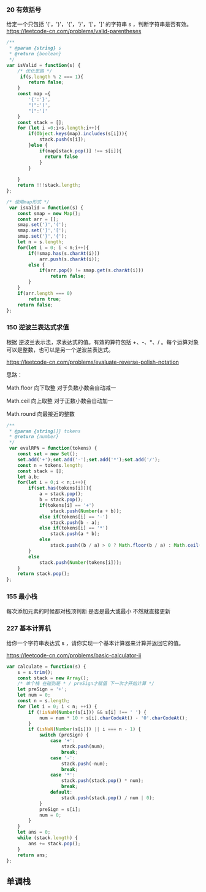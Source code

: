 ### 20 有效括号

给定一个只包括 '('，')'，'{'，'}'，'['，']' 的字符串 s ，判断字符串是否有效。https://leetcode-cn.com/problems/valid-parentheses

```javascript
/**
 * @param {string} s
 * @return {boolean}
 */
var isValid = function(s) {
    /* 优化思路 */
     if(s.length % 2 === 1){
        return false;
    }
    const map ={
        '{':'}',
        "(":')',
        "[":']'
    }
    const stack = [];
    for (let i =0;i<s.length;i++){
        if(Object.keys(map).includes(s[i])){
            stack.push(s[i]);
        }else {
            if(map[stack.pop()] !== s[i]){
              return false
            }
        }
       
    }
    return !!!stack.length;
};

/* 使用map形式 */
 var isValid = function(s) {
    const smap = new Map();
    const arr = [];
    smap.set(')','(');
    smap.set(']','[');
    smap.set('}','{');
    let n = s.length;
    for(let i = 0; i < n;i++){
        if(!smap.has(s.charAt(i)))
            arr.push(s.charAt(i));
        else {
            if(arr.pop() != smap.get(s.charAt(i)))
                return false;
        }
    }
    if(arr.length === 0)
        return true;
    return false;
};

```

### 150 逆波兰表达式求值

根据 逆波兰表示法，求表达式的值。有效的算符包括 +、-、*、/ 。每个运算对象可以是整数，也可以是另一个逆波兰表达式。

https://leetcode-cn.com/problems/evaluate-reverse-polish-notation

思路：

Math.floor 向下取整 对于负数小数会自动减一

Math.ceil 向上取整 对于正数小数会自动加一

Math.round 向最接近的整数

```javascript
/**
 * @param {string[]} tokens
 * @return {number}
 */
 var evalRPN = function(tokens) {
    const set = new Set();
    set.add('+');set.add('-');set.add('*');set.add('/');
    const n = tokens.length;
    const stack = [];
    let a,b;
    for(let i = 0;i < n;i++){
        if(set.has(tokens[i])){
            a = stack.pop();
            b = stack.pop();
            if(tokens[i] == '+')
                stack.push(Number(a + b));
            else if(tokens[i] == '-')
                stack.push(b - a);
            else if(tokens[i] == '*')
                stack.push(a * b);
            else 
                stack.push((b / a) > 0 ? Math.floor(b / a) : Math.ceil(b / a));
        }
        else    
            stack.push(Number(tokens[i]));
    }
    return stack.pop();
};
```

### 155 最小栈

每次添加元素的时候都对栈顶判断 是否是最大或最小 不然就直接更新

### 227 基本计算机

给你一个字符串表达式 s ，请你实现一个基本计算器来计算并返回它的值。

https://leetcode-cn.com/problems/basic-calculator-ii


```javascript
var calculate = function(s) {
    s = s.trim();
    const stack = new Array();
    /* 单个栈 在碰到是 * / preSign才赋值 下一次才开始计算 */
    let preSign = '+';
    let num = 0;
    const n = s.length;
    for (let i = 0; i < n; ++i) {
        if (!isNaN(Number(s[i])) && s[i] !== ' ') {
            num = num * 10 + s[i].charCodeAt() - '0'.charCodeAt();
        }
        if (isNaN(Number(s[i])) || i === n - 1) {
            switch (preSign) {
                case '+':
                    stack.push(num);
                    break;
                case '-':
                    stack.push(-num);
                    break;
                case '*':
                    stack.push(stack.pop() * num);
                    break;
                default:
                    stack.push(stack.pop() / num | 0);
            }   
            preSign = s[i];
            num = 0;
        }
    }
    let ans = 0;
    while (stack.length) {
        ans += stack.pop();
    }
    return ans;
};

```

## 单调栈

